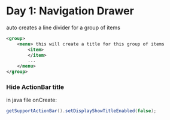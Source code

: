 # Day 1: Navigation Drawer

<group> auto creates a line divider for a group of items

```xml
<group>
	<menu> this will create a title for this group of items
        <item>
        </item>
        ...
    </menu>
</group>
```





### Hide ActionBar title

in java file onCreate:

```java
getSupportActionBar().setDisplayShowTitleEnabled(false);
```

